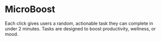 # MicroBoost
Each click gives users a random, actionable task they can complete in under 2 minutes. Tasks are designed to boost productivity, wellness, or mood.
